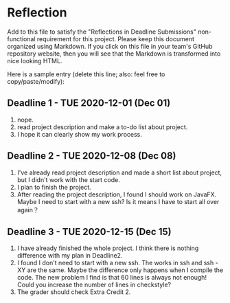 # Reflection

Add to this file to satisfy the "Reflections in Deadline Submissions" non-functional
requirement for this project. Please keep this document organized using Markdown. If you
click on this file in your team's GitHub repository website, then you will see
that the Markdown is transformed into nice looking HTML.

Here is a sample entry (delete this line; also: feel free to copy/paste/modify):

## Deadline 1 - TUE 2020-12-01 (Dec 01)

1. nope.
2. read project description and make a to-do list about project.
3. I hope it can clearly show my work process.

## Deadline 2 - TUE 2020-12-08 (Dec 08)

1. I've already read project description and made a short list about project, but I didn't work with the start code.
2. I plan to finish the project.
3. After reading the project description, I found I should work on JavaFX. Maybe I need to start with a new ssh? Is it means I have to start all over again？

## Deadline 3 - TUE 2020-12-15 (Dec 15)
1. I have already finished the whole project. I think there is nothing difference with my plan in Deadline2.
2. I found I don't need to start with a new ssh. The works in ssh and ssh -XY are the same. Maybe the difference only happens when I compile the code. The new problem I find is that 60 lines is always not enough! Could you increase the number of lines in checkstyle?
3. The grader should check Extra Credit 2.